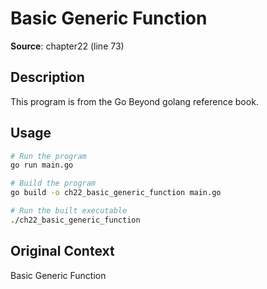 # Basic Generic Function

**Source**: chapter22 (line 73)

## Description

This program is from the Go Beyond golang reference book.

## Usage

```bash
# Run the program
go run main.go

# Build the program
go build -o ch22_basic_generic_function main.go

# Run the built executable
./ch22_basic_generic_function
```

## Original Context

Basic Generic Function
